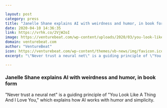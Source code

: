 ```yaml
---

layout: post
category: press
title: "Janelle Shane explains AI with weirdness and humor, in book form"
date: 2020-04-10 14:36:35
link: https://vrhk.co/2VjW2oI
image: https://venturebeat.com/wp-content/uploads/2020/03/you-look-like-a-thing-hero.jpg?w=1200&strip=all
domain: venturebeat.com
author: "VentureBeat"
icon: https://venturebeat.com/wp-content/themes/vb-news/img/favicon.ico
excerpt: "\"Never trust a neural net\" is a guiding principle of \"You Look Like A Thing And I Love You,\" which explains how AI works with humor and simplicity."

---
```


### Janelle Shane explains AI with weirdness and humor, in book form

"Never trust a neural net" is a guiding principle of "You Look Like A Thing And I Love You," which explains how AI works with humor and simplicity.